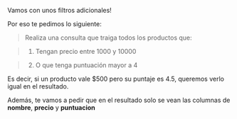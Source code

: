 Vamos con unos filtros adicionales!

Por eso te pedimos lo siguiente:

> Realiza una consulta que traiga todos los productos que:

> 1. Tengan precio entre 1000 y 10000

> 2. O que tenga puntuación mayor a 4

Es decir, si un producto vale $500 pero su puntaje es 4.5, queremos verlo igual en el resultado.

Además, te vamos a pedir que en el resultado solo se vean las columnas de **nombre**, **precio** y **puntuacion**
